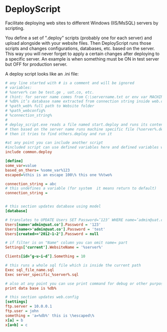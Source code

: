 DeployScript
============

Facilitate deploying web sites to different Windows (IIS/MsSQL) servers by scripting.


You define a set of ".deploy" scripts (probably one for each server) and upload alongside with your website files. 
Then DeployScript runs those scripts and changes configurations, databases, etc. based on the server. 
This way you will never forget to apply a certain changes after deploying to a specific server. 
An example is when something must be ON in test server but OFF for production server.

A deploy script looks like an .ini file:

```ini
# any line started with # is a comment and will be ignored
# variables:
# %server% can be test.ge , uat.co, etc.
# (hint: for server name comes from C:\servername.txt or env var MACHINE_ALIAS or COMPUTERNAME
# %db% it’s database name extracted from connection string inside web.config
# %path_web% full path to Website folder
# %path_webconfig%
# %connection_string%
#
# deploy_script.exe reads a file named start.deploy and runs its contents
# then based on the server name runs machine specific file (%server%.deploy ,if exists)
# then it tries to find others.deploy and run it

#at any point you can include another script
#included script can use defined variables here and defined variables will become visible to this
include common.deploy

[define]
some_var=value
based_on_thers= %some_var%123
escaped=%this is an escape 100\% this one %%two%

connection_string = abc
# this undefines a variable (for system  it means return to default)
connection_string = 


# this section updates database using model
[database]

# translates to UPDATE Users SET Password=’123’ WHERE name=’admin@uat.co’
Users[name='admin@uat.co'].Password = '123'
Users[name<>'admin@uat.co'].Password = 'test'
Users[created>='2012-1-2'].Password = null

# if filter is on "Name" column you can omit name= part
Settings['current'].WebsiteName = '%server%'

Clients[id=’g-u-i-d’].Something = 10

# this runs a whole sql file which is inside the current path
Exec sql_file_name.sql
Exec server_specific_%server%.sql

# also at any point you can use print command for debug or other purposes
print data base is %db%

# this section updates web.config
[settings]
ftp.server = 10.0.0.1
ftp.user = john
something = 'a=%db%' this is \%escaped\%
x[a] = b
x[a=b] = c
```
